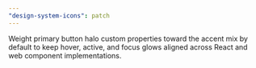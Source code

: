 ```yaml
---
"design-system-icons": patch
---
```


Weight primary button halo custom properties toward the accent mix by default to keep hover, active, and focus glows aligned across React and web component implementations.
